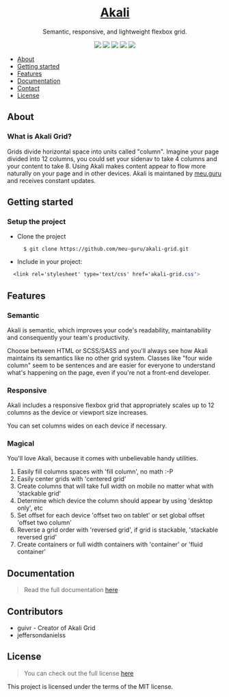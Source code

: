<h1 align="center"><a href="https://meu-guru.github.io/akali-grid/">Akali</a></h1>

<p align="center">Semantic, responsive, and lightweight flexbox grid.</p>

<p align="center">
  <img src="https://img.shields.io/badge/license-MIT-blue.svg">
    <a href="https://github.com/meu-guru/akali-grid/stargazers"><img src="https://img.shields.io/github/stars/meu-guru/akali-grid.svg"></a>
    <a href="https://github.com/meu-guru/akali-grid/issues"><img src="https://img.shields.io/github/issues/meu-guru/akali-grid.svg"></a>
    <img src="https://img.shields.io/badge/version-0.1-green.svg">
    <a href="http://codepen.io/guivr/pen/YWEbGG"><img src="https://img.shields.io/badge/demo-online-green.svg"></a>
</p>

* [About](#about)
* [Getting started](#start)
* [Features](#features)
* [Documentation](#docs)
* [Contact](#contributors)
* [License](#license)

## <a name="about"></a>About
### What is Akali Grid?
Grids divide horizontal space into units called "column". Imagine your page divided into 12 columns, you could set your sidenav to take 4 columns and your content to take 8. Using Akali makes content appear to flow more naturally on your page and in other devices.
Akali is maintaned by <a href="http://meu.guru">meu.guru</a> and receives constant updates.


## <a name="start"></a>Getting started

### Setup the project

* Clone the project

        $ git clone https://github.com/meu-guru/akali-grid.git

* Include in your project:
```css
  <link rel='stylesheet' type='text/css' href='akali-grid.css'>
```


## <a name="features"></a>Features
### Semantic
Akali is semantic, which improves your code's readability, maintanability and consequently your team's productivity.

Choose between HTML or SCSS/SASS and you'll always see how Akali maintains its semantics like no other grid system. Classes like "four wide column" seem to be sentences and are easier for everyone to understand what's happening on the page, even if you're not a front-end developer.


### Responsive
Akali includes a responsive flexbox grid that appropriately scales up to 12 columns as the device or viewport size increases.

You can set columns wides on each device if necessary.


### Magical
You'll love Akali, because it comes with unbelievable handy utilities.

1. Easily fill columns spaces with 'fill column', no math :-P
2. Easily center grids with 'centered grid'
3. Create columns that will take full width on mobile no matter what with 'stackable grid'
4. Determine which device the column should appear by using 'desktop only', etc
5. Set offset for each device 'offset two on tablet' or set global offset 'offset two column'
6. Reverse a grid order with 'reversed grid', if grid is stackable, 'stackable reversed grid'
7. Create containers or full width containers with 'container' or 'fluid container'  


## <a name="docs"></a>Documentation
> Read the full documentation [here](https://meu-guru.github.io/akali-grid/docs.html)


## <a name="contributors"></a>Contributors
* guivr - Creator of Akali Grid
* jeffersondanielss


## <a name="license"></a>License
> You can check out the full license [here](https://github.com/meu-guru/akali-grid/blob/master/LICENSE)

This project is licensed under the terms of the MIT license.
